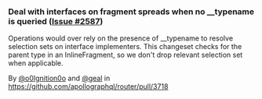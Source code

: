 ### Deal with interfaces on fragment spreads when no __typename is queried ([Issue #2587](https://github.com/apollographql/router/issues/2587))

Operations would over rely on the presence of __typename to resolve selection sets on interface implementers. This changeset checks for the parent type in an InlineFragment, so we don't drop relevant selection set when applicable.

By [@o0Ignition0o](https://github.com/o0Ignition0o) and [@geal](https://github.com/geal) in https://github.com/apollographql/router/pull/3718
